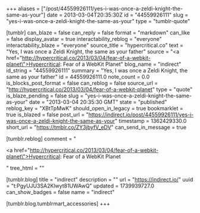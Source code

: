 +++
aliases = ["/post/44559926111/yes-i-was-once-a-zeldi-knight-the-same-as-your"]
date = 2013-03-04T20:35:30Z
id = "44559926111"
slug = "yes-i-was-once-a-zeldi-knight-the-same-as-your"
type = "tumblr-quote"

[tumblr]
can_blaze = false
can_reply = false
format = "markdown"
can_like = false
display_avatar = true
interactability_reblog = "everyone"
interactability_blaze = "everyone"
source_title = "hypercritical.co"
text = "Yes, I was once a Zeldi Knight, the same as your father"
source = "<a href=\"http://hypercritical.co/2013/03/04/fear-of-a-webkit-planet\">Hypercritical: Fear of a WebKit Planet</a>"
blog_name = "indirect"
id_string = "44559926111"
summary = "Yes, I was once a Zeldi Knight, the same as your father"
id = 44559926111.0
note_count = 0.0
is_blocks_post_format = false
can_reblog = false
source_url = "http://hypercritical.co/2013/03/04/fear-of-a-webkit-planet"
type = "quote"
is_blaze_pending = false
slug = "yes-i-was-once-a-zeldi-knight-the-same-as-your"
date = "2013-03-04 20:35:30 GMT"
state = "published"
reblog_key = "XBtTpMwK"
should_open_in_legacy = true
bookmarklet = true
is_blazed = false
post_url = "https://indirect.io/post/44559926111/yes-i-was-once-a-zeldi-knight-the-same-as-your"
timestamp = 1362429330.0
short_url = "https://tmblr.co/ZY3jbyfV_eDV"
can_send_in_message = true

[tumblr.reblog]
comment = "<p><a href=\"http://hypercritical.co/2013/03/04/fear-of-a-webkit-planet\">Hypercritical: Fear of a WebKit Planet</a></p>"
tree_html = ""

[tumblr.blog]
title = "indirect"
description = ""
url = "https://indirect.io/"
uuid = "t:PgyUJU3SA2Klwyt81UWAwQ"
updated = 1739939727.0
can_show_badges = false
name = "indirect"

[tumblr.blog.tumblrmart_accessories]
+++
